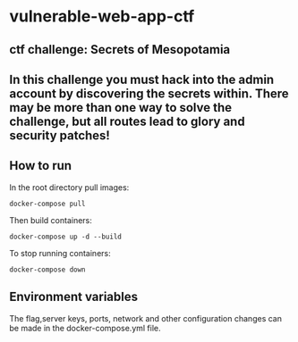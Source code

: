 # vulnerable-web-app-ctf
## ctf challenge: Secrets of Mesopotamia

## In this challenge you must hack into the admin account by discovering the secrets within. There may be more than one way to solve the challenge, but all routes lead to glory and security patches!

## How to run
In the root directory pull images:
```
docker-compose pull
```
Then build containers:
```
docker-compose up -d --build
```
To stop running containers:
```
docker-compose down
```

## Environment variables
The flag,server keys, ports, network and other configuration changes can be made in the docker-compose.yml file.
